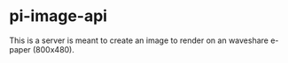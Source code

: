 # pi-image-api

This is a server is meant to create an image to render on an waveshare e-paper (800x480).
